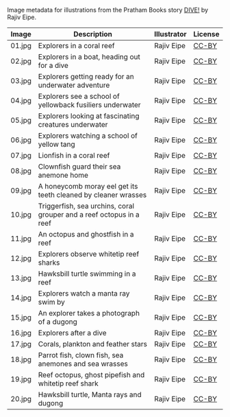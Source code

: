 Image metadata for illustrations from the Pratham Books story [DIVE!](https://storyweaver.org.in/stories/5287-dive) by Rajiv Eipe.

Image | Description | Illustrator | License
----- | ----------- | ----------- | -------
01.jpg | Explorers in a coral reef  | Rajiv Eipe | [CC-BY](https://creativecommons.org/licenses/by/4.0/)
02.jpg | Explorers in a boat, heading out for a dive | Rajiv Eipe | [CC-BY](https://creativecommons.org/licenses/by/4.0/)
03.jpg | Explorers getting ready for an underwater adventure  | Rajiv Eipe | [CC-BY](https://creativecommons.org/licenses/by/4.0/)
04.jpg | Explorers see a school of yellowback fusiliers underwater  | Rajiv Eipe | [CC-BY](https://creativecommons.org/licenses/by/4.0/)
05.jpg | Explorers looking at fascinating creatures underwater  | Rajiv Eipe | [CC-BY](https://creativecommons.org/licenses/by/4.0/)
06.jpg | Explorers watching a school of yellow tang  | Rajiv Eipe | [CC-BY](https://creativecommons.org/licenses/by/4.0/)
07.jpg | Lionfish in a coral reef | Rajiv Eipe | [CC-BY](https://creativecommons.org/licenses/by/4.0/)
08.jpg | Clownfish guard their sea anemone home | Rajiv Eipe | [CC-BY](https://creativecommons.org/licenses/by/4.0/)
09.jpg | A honeycomb moray eel get its teeth cleaned by cleaner wrasses | Rajiv Eipe | [CC-BY](https://creativecommons.org/licenses/by/4.0/)
10.jpg | Triggerfish, sea urchins, coral grouper and a reef octopus in a reef  | Rajiv Eipe | [CC-BY](https://creativecommons.org/licenses/by/4.0/)
11.jpg | An octopus and ghostfish in a reef  | Rajiv Eipe | [CC-BY](https://creativecommons.org/licenses/by/4.0/)
12.jpg | Explorers observe whitetip reef sharks | Rajiv Eipe | [CC-BY](https://creativecommons.org/licenses/by/4.0/)
13.jpg | Hawksbill turtle swimming in a reef  | Rajiv Eipe | [CC-BY](https://creativecommons.org/licenses/by/4.0/)
14.jpg | Explorers watch a manta ray swim by | Rajiv Eipe | [CC-BY](https://creativecommons.org/licenses/by/4.0/)
15.jpg | An explorer takes a photograph of a dugong  | Rajiv Eipe | [CC-BY](https://creativecommons.org/licenses/by/4.0/)
16.jpg | Explorers after a dive  | Rajiv Eipe | [CC-BY](https://creativecommons.org/licenses/by/4.0/)
17.jpg | Corals, plankton and feather stars | Rajiv Eipe | [CC-BY](https://creativecommons.org/licenses/by/4.0/)
18.jpg | Parrot fish, clown fish, sea anemones and sea wrasses  | Rajiv Eipe | [CC-BY](https://creativecommons.org/licenses/by/4.0/)
19.jpg | Reef octopus, ghost pipefish and whitetip reef shark | Rajiv Eipe | [CC-BY](https://creativecommons.org/licenses/by/4.0/)
20.jpg | Hawksbill turtle, Manta rays and dugong  | Rajiv Eipe | [CC-BY](https://creativecommons.org/licenses/by/4.0/)